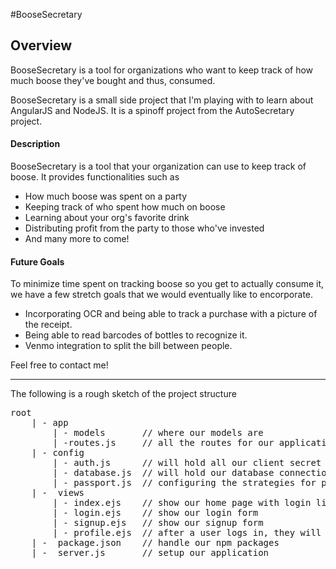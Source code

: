 #BooseSecretary

## Overview

BooseSecretary is a tool for organizations who want to keep track of how much boose they've bought and thus, consumed.

BooseSecretary is a small side project that I'm playing with to learn about AngularJS and NodeJS. It is a spinoff project from the AutoSecretary project.  


#### Description
BooseSecretary is a tool that your organization can use to keep track of boose. It provides functionalities such as
* How much boose was spent on a party
* Keeping track of who spent how much on boose
* Learning about your org's favorite drink
* Distributing profit from the party to those who've invested
* And many more to come! 


#### Future Goals
To minimize time spent on tracking boose so you get to actually consume it, we have a few stretch goals that we would eventually like to encorporate.

* Incorporating OCR and being able to track a purchase with a picture of the receipt.
* Being able to read barcodes of bottles to recognize it.
* Venmo integration to split the bill between people.



Feel free to contact me!

---

The following is a rough sketch of the project structure
<pre>
root
	| - app
		| - models       // where our models are
 		| -routes.js     // all the routes for our application
 	| - config
  		| - auth.js      // will hold all our client secret keys (facebook, twitter, google)
  		| - database.js  // will hold our database connection settings
  		| - passport.js  // configuring the strategies for passport
	| -  views
  		| - index.ejs    // show our home page with login links
  		| - login.ejs    // show our login form
  		| - signup.ejs   // show our signup form
  		| - profile.ejs  // after a user logs in, they will see their profile
	| -  package.json    // handle our npm packages
	| -  server.js       // setup our application

</pre>